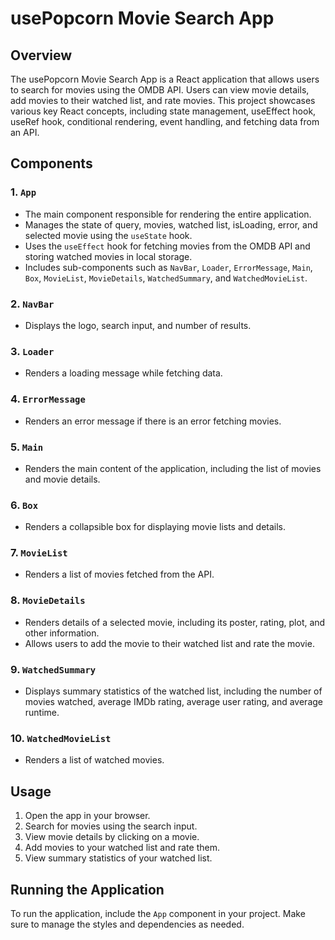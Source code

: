 # usePopcorn Movie Search App

## Overview

The usePopcorn Movie Search App is a React application that allows users to search for movies using the OMDB API. Users can view movie details, add movies to their watched list, and rate movies. This project showcases various key React concepts, including state management, useEffect hook, useRef hook, conditional rendering, event handling, and fetching data from an API.

## Components

### 1. `App`

- The main component responsible for rendering the entire application.
- Manages the state of query, movies, watched list, isLoading, error, and selected movie using the `useState` hook.
- Uses the `useEffect` hook for fetching movies from the OMDB API and storing watched movies in local storage.
- Includes sub-components such as `NavBar`, `Loader`, `ErrorMessage`, `Main`, `Box`, `MovieList`, `MovieDetails`, `WatchedSummary`, and `WatchedMovieList`.

### 2. `NavBar`

- Displays the logo, search input, and number of results.

### 3. `Loader`

- Renders a loading message while fetching data.

### 4. `ErrorMessage`

- Renders an error message if there is an error fetching movies.

### 5. `Main`

- Renders the main content of the application, including the list of movies and movie details.

### 6. `Box`

- Renders a collapsible box for displaying movie lists and details.

### 7. `MovieList`

- Renders a list of movies fetched from the API.

### 8. `MovieDetails`

- Renders details of a selected movie, including its poster, rating, plot, and other information.
- Allows users to add the movie to their watched list and rate the movie.

### 9. `WatchedSummary`

- Displays summary statistics of the watched list, including the number of movies watched, average IMDb rating, average user rating, and average runtime.

### 10. `WatchedMovieList`

- Renders a list of watched movies.

## Usage

1. Open the app in your browser.
2. Search for movies using the search input.
3. View movie details by clicking on a movie.
4. Add movies to your watched list and rate them.
5. View summary statistics of your watched list.

## Running the Application

To run the application, include the `App` component in your project. Make sure to manage the styles and dependencies as needed.

